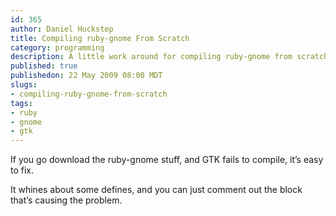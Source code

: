 ```yaml
--- 
id: 365
author: Daniel Huckstep
title: Compiling ruby-gnome From Scratch
category: programming
description: A little work around for compiling ruby-gnome from scratch.
published: true
publishedon: 22 May 2009 08:00 MDT
slugs: 
- compiling-ruby-gnome-from-scratch
tags: 
- ruby
- gnome
- gtk
---
```

If you go download the ruby-gnome stuff, and GTK fails to compile, it’s
easy to fix.

It whines about some defines, and you can just comment out the block
that’s causing the problem.